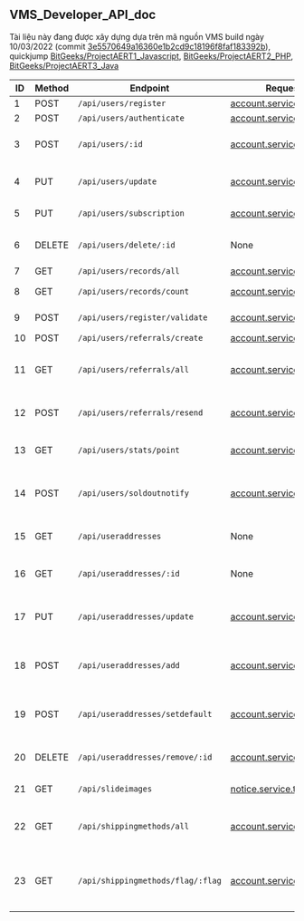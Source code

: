 ## VMS_Developer_API_doc
Tài liệu này đang được xây dựng dựa trên mã nguồn VMS build ngày 10/03/2022 (commit [3e5570649a16360e1b2cd9c18196f8faf183392b](https://github.com/lesongvi/ViMinerShop/commit/3e5570649a16360e1b2cd9c18196f8faf183392b)), quickjump [BitGeeks/ProjectAERT1_Javascript](https://github.com/BitGeeks/ProjectAERT1_Javascript), [BitGeeks/ProjectAERT2_PHP](https://github.com/BitGeeks/ProjectAERT2_PHP), [BitGeeks/ProjectAERT3_Java](https://github.com/BitGeeks/ProjectAERT3_Java)

| ID | Method | Endpoint | Request | Response | Add. | Description
| --- | --- | --- | --- | --- | --- | --- |
| 1 | POST | ```/api/users/register``` | [account.service.ts#L22](https://github.com/lesongvi/ViMinerShop/blob/main/ViMinerShopApp/src/app/services/account.service.ts#L22) | [UsersController.cs#L166](https://github.com/lesongvi/ViMinerShop/blob/main/ViMinerShopAPI/ViMinerShopAPI/Controllers/UsersController.cs#L166) | None | Đăng ký |
| 2 | POST | ```/api/users/authenticate``` | [account.service.ts#L33](https://github.com/lesongvi/ViMinerShop/blob/main/ViMinerShopApp/src/app/services/account.service.ts#L33) | [UsersController.cs#L40](https://github.com/lesongvi/ViMinerShop/blob/main/ViMinerShopAPI/ViMinerShopAPI/Controllers/UsersController.cs#L40) | None | Đăng nhập |
| 3 | POST | ```/api/users/:id``` | [account.service.ts#L49](https://github.com/lesongvi/ViMinerShop/blob/main/ViMinerShopApp/src/app/services/account.service.ts#L49) | [UsersController.cs#L40](https://github.com/lesongvi/ViMinerShop/blob/main/ViMinerShopAPI/ViMinerShopAPI/Controllers/UsersController.cs#L40) | Authorize | Nhận thông tin người dùng |
| 4 | PUT | ```/api/users/update``` | [account.service.ts#L69](https://github.com/lesongvi/ViMinerShop/blob/main/ViMinerShopApp/src/app/services/account.service.ts#L69) | [UsersController.cs#L128](https://github.com/lesongvi/ViMinerShop/blob/main/ViMinerShopAPI/ViMinerShopAPI/Controllers/UsersController.cs#L128) | Authorize | Cập nhật thông tin người dùng |
| 5 | PUT | ```/api/users/subscription``` | [account.service.ts#L73](https://github.com/lesongvi/ViMinerShop/blob/main/ViMinerShopApp/src/app/services/account.service.ts#L73) | [UsersController.cs#L149](https://github.com/lesongvi/ViMinerShop/blob/main/ViMinerShopAPI/ViMinerShopAPI/Controllers/UsersController.cs#L149) | Authorize | Toggle Subscription |
| 6 | DELETE | ```/api/users/delete/:id``` | None | [UsersController.cs#L182](https://github.com/lesongvi/ViMinerShop/blob/main/ViMinerShopAPI/ViMinerShopAPI/Controllers/UsersController.cs#L182) | Authorize, Option | Xóa tài khoản người dùng |
| 7 | GET | ```/api/users/records/all``` | [account.service.ts#L57](https://github.com/lesongvi/ViMinerShop/blob/main/ViMinerShopApp/src/app/services/account.service.ts#L57) | [UsersController.cs#L190](https://github.com/lesongvi/ViMinerShop/blob/main/ViMinerShopAPI/ViMinerShopAPI/Controllers/UsersController.cs#L190) | Authorize | Lấy bản ghi |
| 8 | GET | ```/api/users/records/count``` | [account.service.ts#L207](https://github.com/lesongvi/ViMinerShop/blob/main/ViMinerShopApp/src/app/services/account.service.ts#L207) | [UsersController.cs#L199](https://github.com/lesongvi/ViMinerShop/blob/main/ViMinerShopAPI/ViMinerShopAPI/Controllers/UsersController.cs#L199) | Authorize | Đếm bản ghi |
| 9 | POST | ```/api/users/register/validate``` | [account.service.ts#L77](https://github.com/lesongvi/ViMinerShop/blob/main/ViMinerShopApp/src/app/services/account.service.ts#L77) | [UsersController.cs#L208](https://github.com/lesongvi/ViMinerShop/blob/main/ViMinerShopAPI/ViMinerShopAPI/Controllers/UsersController.cs#L208) | Authorize | Xác thực email |
| 10 | POST | ```/api/users/referrals/create``` | [account.service.ts#L187](https://github.com/lesongvi/ViMinerShop/blob/main/ViMinerShopApp/src/app/services/account.service.ts#L187) | [UsersController.cs#L217](https://github.com/lesongvi/ViMinerShop/blob/main/ViMinerShopAPI/ViMinerShopAPI/Controllers/UsersController.cs#L217) | Authorize | Tạo referral |
| 11 | GET | ```/api/users/referrals/all``` | [account.service.ts#L190](https://github.com/lesongvi/ViMinerShop/blob/main/ViMinerShopApp/src/app/services/account.service.ts#L190) | [UsersController.cs#L234](https://github.com/lesongvi/ViMinerShop/blob/main/ViMinerShopAPI/ViMinerShopAPI/Controllers/UsersController.cs#L234) | Authorize | Lấy danh sách referral của người dùng |
| 12 | POST | ```/api/users/referrals/resend``` | [account.service.ts#L53](https://github.com/lesongvi/ViMinerShop/blob/main/ViMinerShopApp/src/app/services/account.service.ts#L53) | [UsersController.cs#L250](https://github.com/lesongvi/ViMinerShop/blob/main/ViMinerShopAPI/ViMinerShopAPI/Controllers/UsersController.cs#L250) | Authorize | Gửi lại mã xác minh đăng ký |
| 13 | GET | ```/api/users/stats/point``` | [account.service.ts#L194](https://github.com/lesongvi/ViMinerShop/blob/main/ViMinerShopApp/src/app/services/account.service.ts#L194) | [UsersController.cs#L265](https://github.com/lesongvi/ViMinerShop/blob/main/ViMinerShopAPI/ViMinerShopAPI/Controllers/UsersController.cs#L265) | Authorize | Lấy điểm của người dùng |
| 14 | POST | ```/api/users/soldoutnotify``` | [account.service.ts#L198](https://github.com/lesongvi/ViMinerShop/blob/main/ViMinerShopApp/src/app/services/account.service.ts#L198) | [UsersController.cs#L281](https://github.com/lesongvi/ViMinerShop/blob/main/ViMinerShopAPI/ViMinerShopAPI/Controllers/UsersController.cs#L281) | Authorize | Lưu đăng ký đặt máy đào đã được bán hết |
| 15 | GET | ```/api/useraddresses``` | None | [UserAddressesController.cs#L27](https://github.com/lesongvi/ViMinerShop/blob/main/ViMinerShopAPI/ViMinerShopAPI/Controllers/UserAddressesController.cs#L27) | Authorize, Option | Lấy dữ liệu địa chỉ của người dùng |
| 16 | GET | ```/api/useraddresses/:id``` | None | [UserAddressesController.cs#L34](https://github.com/lesongvi/ViMinerShop/blob/main/ViMinerShopAPI/ViMinerShopAPI/Controllers/UserAddressesController.cs#L34) | Authorize, Option | Tìm dữ liệu theo mã định danh |
| 17 | PUT | ```/api/useraddresses/update``` | [account.service.ts#L147](https://github.com/lesongvi/ViMinerShop/blob/main/ViMinerShopApp/src/app/services/account.service.ts#L147) | [UserAddressesController.cs#L81](https://github.com/lesongvi/ViMinerShop/blob/main/ViMinerShopAPI/ViMinerShopAPI/Controllers/UserAddressesController.cs#L81) | Authorize | Cập nhật dữ liệu địa chỉ của người dùng |
| 18 | POST | ```/api/useraddresses/add``` | [account.service.ts#L131](https://github.com/lesongvi/ViMinerShop/blob/main/ViMinerShopApp/src/app/services/account.service.ts#L131) | [UserAddressesController.cs#L114](https://github.com/lesongvi/ViMinerShop/blob/main/ViMinerShopAPI/ViMinerShopAPI/Controllers/UserAddressesController.cs#114) | Authorize | Thêm dữ liệu địa chỉ của người dùng |
| 19 | POST | ```/api/useraddresses/setdefault``` | [account.service.ts#L172](https://github.com/lesongvi/ViMinerShop/blob/main/ViMinerShopApp/src/app/services/account.service.ts#L172) | [UserAddressesController.cs#L154](https://github.com/lesongvi/ViMinerShop/blob/main/ViMinerShopAPI/ViMinerShopAPI/Controllers/UserAddressesController.cs#154) | Authorize | Thêm dữ liệu địa chỉ của người dùng |
| 20 | DELETE | ```/api/useraddresses/remove/:id``` | [account.service.ts#L168](https://github.com/lesongvi/ViMinerShop/blob/main/ViMinerShopApp/src/app/services/account.service.ts#L168) | [UserAddressesController.cs#L183](https://github.com/lesongvi/ViMinerShop/blob/main/ViMinerShopAPI/ViMinerShopAPI/Controllers/UserAddressesController.cs#183) | Authorize | Xoá dữ liệu địa chỉ của người dùng |
| 21 | GET | ```/api/slideimages``` | [notice.service.ts#L20](https://github.com/lesongvi/ViMinerShop/blob/main/ViMinerShopApp/src/app/services/notice.service.ts#L20) | [SlideImagesController.cs#L24](https://github.com/lesongvi/ViMinerShop/blob/main/ViMinerShopAPI/ViMinerShopAPI/Controllers/SlideImagesController.cs#L24) | None | Lấy thông tin slide |
| 22 | GET | ```/api/shippingmethods/all``` | [account.service.ts#L178](https://github.com/lesongvi/ViMinerShop/blob/main/ViMinerShopApp/src/app/services/account.service.ts#L178) | [ShippingMethodsController.cs#L24](https://github.com/lesongvi/ViMinerShop/blob/main/ViMinerShopAPI/ViMinerShopAPI/Controllers/ShippingMethodsController.cs#L24) | None | Lấy thông tin phương thức vận chuyển |
| 23 | GET | ```/api/shippingmethods/flag/:flag``` | [account.service.ts#L182](https://github.com/lesongvi/ViMinerShop/blob/main/ViMinerShopApp/src/app/services/account.service.ts#L182) | [ShippingMethodsController.cs#L31](https://github.com/lesongvi/ViMinerShop/blob/main/ViMinerShopAPI/ViMinerShopAPI/Controllers/ShippingMethodsController.c31) | None | Lấy thông tin phương thức vận chuyển theo flag |
